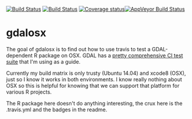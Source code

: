 
<!-- README.md is generated from README.Rmd. Please edit that file -->
[![Build Status](http://badges.herokuapp.com/travis/dimunitive/gdalosx?branch=master&env=BUILD_NAME=trusty_clang&label=trusty_clang)](https://travis-ci.org/dimunitive/gdalosx) [![Build Status](http://badges.herokuapp.com/travis/dimunitive/gdalosx?branch=master&env=BUILD_NAME=osx_release&label=osx_release)](https://travis-ci.org/dimunitive/gdalosx) [![Coverage status](https://codecov.io/gh/dimunitive/gdalosx/branch/master/graph/badge.svg)](https://codecov.io/github/dimunitive/gdalosx?branch=master)[![AppVeyor Build Status](https://ci.appveyor.com/dis-organization/gdalosx)](https://ci.appveyor.com/api/projects/status/github/dis-organization/gdalosx?branch=master&svg=true)

gdalosx
=======

The goal of gdalosx is to find out how to use travis to test a GDAL-dependent R package on OSX. GDAL has a [pretty comprehensive CI test suite](https://github.com/OSGeo/gdal/tree/trunk/gdal/ci/travis) that I'm using as a guide.

Currently my build matrix is only trusty (Ubuntu 14.04) and xcode8 (OSX), just so I know it works in both environments. I know really nothing about OSX so this is helpful for knowing that we can support that platform for various R projects.

The R package here doesn't do anything interesting, the crux here is the .travis.yml and the badges in the readme.
